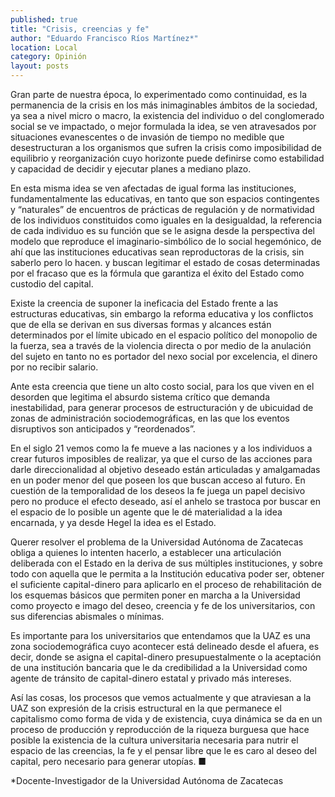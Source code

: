 ```yaml
---
published: true
title: "Crisis, creencias y fe"
author: "Eduardo Francisco Ríos Martínez*"
location: Local
category: Opinión
layout: posts
---
```


Gran parte de nuestra época, lo experimentado como continuidad, es la permanencia de la crisis en los más inimaginables ámbitos de la sociedad, ya sea a nivel micro o macro, la existencia del individuo o del conglomerado social se ve impactado, o mejor formulada la idea, se ven atravesados por situaciones evanescentes o de invasión de tiempo no medible que desestructuran a los organismos que sufren la crisis como imposibilidad de equilibrio y reorganización cuyo horizonte puede definirse como estabilidad y capacidad de decidir y ejecutar planes a mediano plazo.

En esta misma idea se ven afectadas de igual forma las instituciones, fundamentalmente las educativas, en tanto que son espacios contingentes y “naturales” de encuentros de prácticas de regulación y de normatividad de los individuos constituidos como iguales en la desigualdad, la referencia de cada individuo es su función que se le asigna desde la perspectiva del modelo que reproduce el imaginario-simbólico de lo social hegemónico, de ahí que las instituciones educativas sean reproductoras de la crisis, sin saberlo pero lo hacen. y buscan legitimar el estado de cosas determinadas por el fracaso que es la fórmula que garantiza el éxito del Estado como custodio del capital.

Existe la creencia de suponer la ineficacia del Estado frente a las estructuras educativas, sin embargo la reforma educativa y los conflictos que de ella se derivan en sus diversas formas y alcances están determinados por el límite ubicado en el espacio político del monopolio de la fuerza, sea a través de la violencia directa o por medio de la anulación del sujeto en tanto no es portador del nexo social por excelencia, el dinero por no recibir salario.

Ante esta creencia que tiene un alto costo social, para los que viven en el desorden que legitima el absurdo sistema crítico que demanda inestabilidad, para generar procesos de estructuración y de ubicuidad de zonas de administración sociodemográficas, en las que los eventos disruptivos son anticipados y “reordenados”.

En el siglo 21 vemos como la fe mueve a las naciones y a los individuos a crear futuros imposibles de realizar, ya que el curso de las acciones para darle direccionalidad al objetivo deseado están articuladas y amalgamadas en un poder menor del que poseen los que buscan acceso al futuro. En cuestión de la temporalidad de los deseos la fe juega un papel decisivo pero no produce el efecto deseado, así el anhelo se trastoca por buscar en el espacio de lo posible un agente que le dé materialidad a la idea encarnada, y ya desde Hegel la idea es el Estado.

Querer resolver el problema de la Universidad Autónoma de Zacatecas obliga a quienes lo intenten hacerlo, a establecer una articulación deliberada con el Estado en la deriva de sus múltiples instituciones, y sobre todo con aquella que le permita a la Institución educativa poder ser, obtener el suficiente capital-dinero para aplicarlo en el proceso de rehabilitación de los esquemas básicos que permiten poner en marcha a la Universidad como proyecto e imago del deseo, creencia y fe de los universitarios, con sus diferencias abismales o mínimas.

Es importante para los universitarios que entendamos que la UAZ es una zona sociodemográfica cuyo acontecer está delineado desde el afuera, es decir, donde se asigna el capital-dinero presupuestalmente o la aceptación de una institución bancaria que le da credibilidad a la Universidad como agente de tránsito de capital-dinero estatal y privado más intereses.

Así las cosas, los procesos que vemos actualmente y que atraviesan a la UAZ son expresión de la crisis estructural en la que permanece el capitalismo como forma de vida y de existencia, cuya dinámica se da en un proceso de producción y reproducción de la riqueza burguesa que hace posible la existencia de la cultura universitaria necesaria para nutrir el espacio de las creencias, la fe y el pensar libre que le es caro al deseo del capital, pero necesario para generar utopías. ■


*Docente-Investigador de la Universidad Autónoma de Zacatecas
